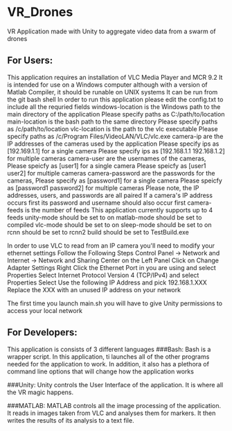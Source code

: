 # VR_Drones
VR Application made with Unity to aggregate video data from a swarm of drones

## For Users:
This application requires an installation of VLC Media Player and MCR 9.2
It is intended for use on a Windows computer although with a version of Matlab
Compiler, it should be runable on UNIX systems
It can be run from the git bash shell
In order to run this application please edit the config.txt to include 
all the requried fields
windows-location is the Windows path to the main directory of the application
Please specify paths as C:/path/to/location
main-location is the bash path to the same directory
Please specify paths as /c/path/to/location
vlc-location is the path to the vlc executable 
Please specify paths as /c/Program Files/VideoLAN/VLC/vlc.exe
camera-ip are the IP addresses of the cameras used by the application
Please specify ips as [192.169.1.1] for a single camera
Please specify ips as [192.168.1.1 192.168.1.2] for multiple cameras
camera-user are the usernames of the cameras,
Please speicfy as [user1] for a single camera
Please speicfy as [user1 user2] for multiple cameras
camera-password are the passwords for the cameras,
Please specify as [password1] for a single camera
Please speicfy as [password1 password2] for multiple cameras
Please note, the IP addresses, users, and passwords are all paired
If a camera's IP address occurs first its password and username should
also occur first
camera-feeds is the number of feeds
This application currently supports up to 4 feeds
unity-mode should be set to on
matlab-mode should be set to compiled
vlc-mode should be set to on
sleep-mode should be set to on
rcnn should be set to rcnn2
build should be set to TestBuild.exe

In order to use VLC to read from an IP camera you'll need to modify your 
ethernet settings
Follow the Following Steps
Control Panel -> Network and Internet -> Network and Sharing Center
on the Left Panel Click on Change Adapter Settings
Right Click the Ethernet Port in you are using and select Properties
Select Internet Protocol Version 4 (TCP/IPv4) and select Properties
Select Use the following IP Address and pick 192.168.1.XXX
Replace the XXX with an unused IP address on your network

The first time you launch main.sh you will have to give Unity permissions to
access your local network


## For Developers:		
This application is consists of 3 different languages
###Bash:
Bash is a wrapper script.  In this application, ti launches all of the other
programs needed for the application to work.  In addition, it also has
a plethora of command line options that will change how the application
works

###Unity:
Unity controls the User Interface of the application.  It is where all the VR
magic happens.  

###MATLAB:
MATLAB controls all the image processing of the application.  It reads in
images taken from VLC and analyses them for markers.  It then writes the
results of its analysis to a text file.


